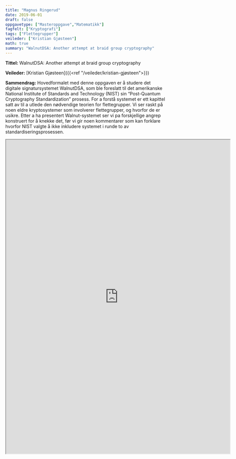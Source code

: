 ```yaml
---
title: "Magnus Ringerud"
date: 2019-06-01
draft: false
oppgavetype: ["Masteroppgave","Matematikk"]
fagfelt: ["Kryptografi"]
tags: ["Flettegrupper"]
veileder: ["Kristian Gjøsteen"]
math: true 
summary: "WalnutDSA: Another attempt at braid group cryptography"
---
```


**Tittel:** WalnutDSA: Another attempt at braid group cryptography

**Veileder:** [Kristian Gjøsteen]({{<ref "/veileder/kristian-gjøsteen">}}) 

**Sammendrag:** Hovedformalet med denne oppgaven er å studere det digitale signatursystemet WalnutDSA, som ble foreslatt til det amerikanske National Institute of Standards and Technology (NIST) sin “Post-Quantum Cryptography Standardization” prosess. For a forstå systemet er ett kapittel satt av til a utlede den nødvendige teorien for flettegrupper. Vi ser raskt på noen eldre kryptosystemer som involverer flettegrupper, og hvorfor de er usikre. Etter a ha presentert Walnut-systemet ser vi pa forskjellige angrep konstruert for å knekke det, før vi gir noen kommentarer som kan forklare hvorfor NIST valgte å ikke inkludere systemet i runde to av standardiseringsprosessen.

<iframe src="https://drive.google.com/file/d/1swmPO3tTPFcgTE86hrD8ccZywmzfc6bo/preview" width="700" height="980" allow="autoplay"></iframe>

